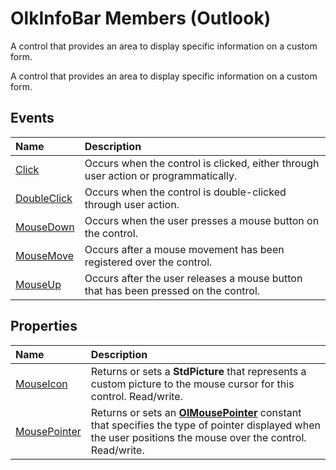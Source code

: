 
# OlkInfoBar Members (Outlook)
A control that provides an area to display specific information on a custom form.

A control that provides an area to display specific information on a custom form.


## Events



|**Name**|**Description**|
|:-----|:-----|
|[Click](05d1cc58-f7be-d653-7450-cae2eb5b4809.md)|Occurs when the control is clicked, either through user action or programmatically.|
|[DoubleClick](0fc583e7-b648-e282-ba1d-d0938c5199fb.md)|Occurs when the control is double-clicked through user action.|
|[MouseDown](a158b599-0f02-49e4-f4fe-5495540a3676.md)|Occurs when the user presses a mouse button on the control.|
|[MouseMove](a82e3703-27cf-7aa4-1106-614803ea599c.md)|Occurs after a mouse movement has been registered over the control.|
|[MouseUp](daff2dbd-0da7-e5b0-7425-8aaf325b4b8a.md)|Occurs after the user releases a mouse button that has been pressed on the control.|

## Properties



|**Name**|**Description**|
|:-----|:-----|
|[MouseIcon](4459fbcc-52e5-4402-4b04-6be28e7ff7fe.md)|Returns or sets a  **StdPicture** that represents a custom picture to the mouse cursor for this control. Read/write.|
|[MousePointer](b235a1fb-867d-be1d-aed9-d3666a2134a1.md)|Returns or sets an  **[OlMousePointer](527df8bb-000c-f108-0522-2d294858b251.md)** constant that specifies the type of pointer displayed when the user positions the mouse over the control. Read/write.|
